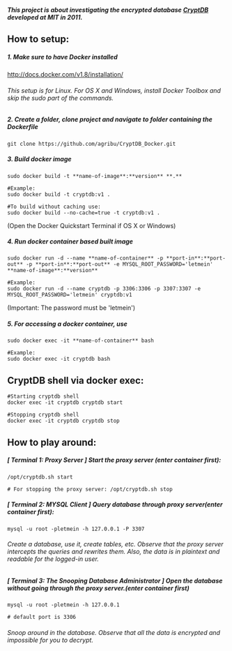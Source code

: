 ##### This project is about investigating the encrypted database [CryptDB](https://css.csail.mit.edu/cryptdb/) developed at MIT in 2011.

## How to setup:

##### 1. Make sure to have Docker installed

http://docs.docker.com/v1.8/installation/

###### This setup is for Linux. For OS X and Windows, install Docker Toolbox and skip the sudo part of the commands.

##### 2. Create a folder, clone project and navigate to folder containing the Dockerfile

    git clone https://github.com/agribu/CryptDB_Docker.git

##### 3. Build docker image

    sudo docker build -t **name-of-image**:**version** **.**

    #Example:
    sudo docker build -t cryptdb:v1 .
    
    #To build without caching use:
    sudo docker build --no-cache=true -t cryptdb:v1 .

(Open the Docker Quickstart Terminal if OS X or Windows)

##### 4. Run docker container based built image

    sudo docker run -d --name **name-of-container** -p **port-in**:**port-out** -p **port-in**:**port-out** -e MYSQL_ROOT_PASSWORD='letmein' **name-of-image**:**version**

    #Example:
    sudo docker run -d --name cryptdb -p 3306:3306 -p 3307:3307 -e MYSQL_ROOT_PASSWORD='letmein' cryptdb:v1

(Important: The password must be 'letmein')

##### 5. For accessing a docker container, use

    sudo docker exec -it **name-of-container** bash

    #Example:
    sudo docker exec -it cryptdb bash

## CryptDB shell via docker exec:
    #Starting cryptdb shell
    docker exec -it cryptdb cryptdb start
    
    #Stopping cryptdb shell
    docker exec -it cryptdb cryptdb stop


## How to play around:


##### [ Terminal 1: Proxy Server ] Start the proxy server (enter container first):

    /opt/cryptdb.sh start

    # For stopping the proxy server: /opt/cryptdb.sh stop


##### [ Terminal 2: MYSQL Client ] Query database through proxy server(enter container first):

    mysql -u root -pletmein -h 127.0.0.1 -P 3307

###### Create a database, use it, create tables, etc. Observe that the proxy server intercepts the queries and rewrites them. Also, the data is in plaintext and readable for the logged-in user.


##### [ Terminal 3: The Snooping Database Administrator ] Open the database without going through the proxy server.(enter container first)

    mysql -u root -pletmein -h 127.0.0.1

    # default port is 3306

###### Snoop around in the database. Observe that all the data is encrypted and impossible for you to decrypt.
